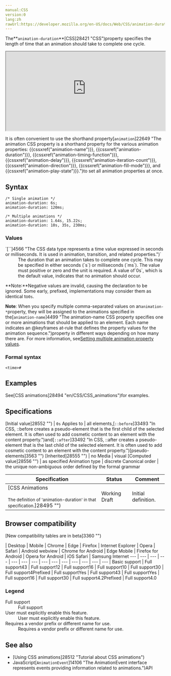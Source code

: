 ```yaml
---
manual:CSS
version:0
lang:zh
rawUrl:https://developer.mozilla.org/en-US/docs/Web/CSS/animation-duration
---
```






The**`animation-duration`**[CSS]28421 "CSS")property specifies the length of time that an animation should take to complete one cycle.

<iframe src='https://interactive-examples.mdn.mozilla.net/pages/css/animation-duration.html' width='100%' height='250'></iframe>


It is often convenient to use the shorthand property[`animation`]22649 "The animation CSS property is a shorthand property for the various animation properties: {{cssxref("animation-name")}}, {{cssxref("animation-duration")}}, {{cssxref("animation-timing-function")}}, {{cssxref("animation-delay")}}, {{cssxref("animation-iteration-count")}}, {{cssxref("animation-direction")}}, {{cssxref("animation-fill-mode")}}, and {{cssxref("animation-play-state")}}.")to set all animation properties at once.


## Syntax<a name="Syntax"></a>

```
/* Single animation */
animation-duration: 6s;
animation-duration: 120ms;

/* Multiple animations */
animation-duration: 1.64s, 15.22s;
animation-duration: 10s, 35s, 230ms;
```

### Values<a name="Values"></a>
<dl><dt id=''>`[`<time>`]4566 "The <time> CSS data type represents a time value expressed in seconds or milliseconds. It is used in animation, transition, and related properties.")`</dt><dd>The duration that an animation takes to complete one cycle. This may be specified in either seconds (`s`) or milliseconds (`ms`). The value must positive or zero and the unit is required. A value of`0s`, which is the default value, indicates that no animation should occur.</dd></dl>

**Note:**Negative values are invalid, causing the declaration to be ignored. Some early, prefixed, implementations may consider them as identical to`0s`.




**Note**: When you specify multiple comma-separated values on an`animation-*`property, they will be assigned to the animations specified in the[`animation-name`]4499 "The animation-name CSS property specifies one or more animations that should be applied to an element. Each name indicates an @keyframes at-rule that defines the property values for the animation sequence.")property in different ways depending on how many there are. For more information, see[Setting multiple animation property values](%28512#Setting_multiple_animation_property_values "").



### Formal syntax<a name="Formal_syntax"></a>

```
<time>#
```

## Examples<a name="Examples"></a>


See[CSS animations]28494 "en/CSS/CSS_animations")for examples.


## Specifications<a name="Specifications"></a>

[Initial value]28552 "") | `0s` 
Applies to | all elements,[`::before`]33493 "In CSS, ::before creates a pseudo-element that is the first child of the selected element. It is often used to add cosmetic content to an element with the content property.")and[`::after`]33492 "In CSS, ::after creates a pseudo-element that is the last child of the selected element. It is often used to add cosmetic content to an element with the content property.")[pseudo-elements]3563 "") 
[Inherited]28555 "") | no 
Media | visual 
[Computed value]28556 "") | as specified 
Animation type | discrete 
Canonical order | the unique non-ambiguous order defined by the formal grammar 


Specification | Status | Comment 
 ---  |  ---  |  ---  | 
[CSS Animations<br></br><small>The definition of &#39;animation-duration&#39; in that specification.</small>]28495 "") | Working Draft | Initial definition. 


## Browser compatibility<a name="Browser_Compatibility"></a>
[New compatibility tables are in beta<i></i>]3360 "")

 | <abbr>Desktop<i></i></abbr> | <abbr>Mobile<i></i></abbr> 
 | <abbr>Chrome<i></i></abbr> | <abbr>Edge<i></i></abbr> | <abbr>Firefox<i></i></abbr> | <abbr>Internet Explorer<i></i></abbr> | <abbr>Opera<i></i></abbr> | <abbr>Safari<i></i></abbr> | <abbr>Android webview<i></i></abbr> | <abbr>Chrome for Android<i></i></abbr> | <abbr>Edge Mobile<i></i></abbr> | <abbr>Firefox for Android<i></i></abbr> | <abbr>Opera for Android<i></i></abbr> | <abbr>iOS Safari<i></i></abbr> | <abbr>Samsung Internet<i></i></abbr> 
 ---  |  ---  |  ---  |  ---  |  ---  |  ---  |  ---  |  ---  |  ---  |  ---  |  ---  |  ---  |  ---  |  ---  | 
Basic support | <abbr>Full support</abbr>43 | <abbr>Full support</abbr>12 | <abbr>Full support</abbr>16 | <abbr>Full support</abbr>10 | <abbr>Full support</abbr>30 | <abbr>Full support</abbr>4<abbr>Prefixed<i></i></abbr> | <abbr>Full support</abbr>Yes | <abbr>Full support</abbr>43 | <abbr>Full support</abbr>Yes | <abbr>Full support</abbr>16 | <abbr>Full support</abbr>30 | <abbr>Full support</abbr>4.2<abbr>Prefixed<i></i></abbr> | <abbr>Full support</abbr>4.0 


### Legend<a name="Legend"></a>
<dl><dt id=''><abbr>Full support</abbr></dt><dd>Full support</dd><dt id=''><abbr>User must explicitly enable this feature.<i></i></abbr></dt><dd>User must explicitly enable this feature.</dd><dt id=''><abbr>Requires a vendor prefix or different name for use.<i></i></abbr></dt><dd>Requires a vendor prefix or different name for use.</dd></dl>

## See also<a name="See_also"></a>

* [Using CSS animations]28512 "Tutorial about CSS animations")
* JavaScript[`AnimationEvent`]14106 "The AnimationEvent interface represents events providing information related to animations.")API



